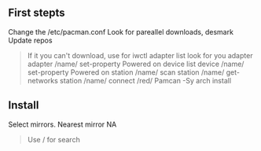 ## First stepts

Change the /etc/pacman.conf
Look for pareallel downloads, desmark
Update repos
> If it you can't download, use for iwctl 
> adapter list
> look for you adapter 
> adapter /name/ set-property Powered on
> device list
> device /name/ set-property Powered on
> station /name/ scan 
> station /name/ get-networks
> station /name/ connect /red/ 
Pamcan -Sy
arch install

## Install

Select mirrors. 
Nearest mirror NA
> Use / for search 

